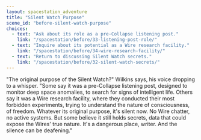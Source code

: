 ```yaml
---
layout: spacestation_adventure
title: "Silent Watch Purpose"
scene_id: "before-silent-watch-purpose"
choices:
  - text: "Ask about its role as a pre-Collapse listening post."
    link: "/spacestation/before/33-listening-post-role/"
  - text: "Inquire about its potential as a Wire research facility."
    link: "/spacestation/before/34-wire-research-facility/"
  - text: "Return to discussing Silent Watch secrets."
    link: "/spacestation/before/32-silent-watch-secrets/"
---
```


"The original purpose of the Silent Watch?" Wilkins says, his voice dropping to a whisper. "Some say it was a pre-Collapse listening post, designed to monitor deep space anomalies, to search for signs of intelligent life. Others say it was a Wire research facility, where they conducted their most forbidden experiments, trying to understand the nature of consciousness, of freedom. Whatever its original purpose, it's silent now. No Wire chatter, no active systems. But some believe it still holds secrets, data that could expose the Wires' true nature. It's a dangerous place, writer. And the silence can be deafening."
